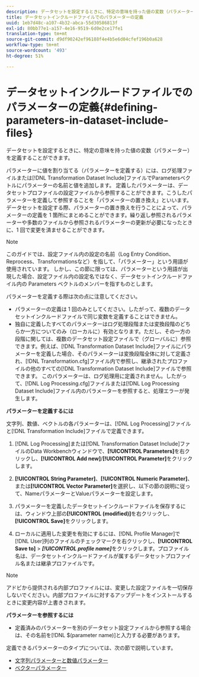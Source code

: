 ```yaml
---
description: データセットを設定するときに、特定の意味を持った値の変数（パラメーター）を定義することができます。
title: データセットインクルードファイルでのパラメーターの定義
uuid: 1eb7d48c-a107-4b32-abca-55d30586813f
exl-id: 80bb77e1-a157-4e16-9519-6d0e2ce17fe1
translation-type: tm+mt
source-git-commit: d9df90242ef96188f4e4b5e6d04cfef196b0a628
workflow-type: tm+mt
source-wordcount: '493'
ht-degree: 51%

---
```


# データセットインクルードファイルでのパラメーターの定義{#defining-parameters-in-dataset-include-files}

データセットを設定するときに、特定の意味を持った値の変数（パラメーター）を定義することができます。

パラメーターに値を割り当てる（パラメーターを定義する）には、ログ処理ファイルまたは[!DNL Transformation Dataset Include]ファイルでParametersベクトルにパラメーターの名前と値を追加します。 定義したパラメーターは、データセットプロファイルの設定ファイルから参照することができます。こうしたパラメーターを定義して参照することを「パラメーターの置き換え」といいます。データセットを設定する際、パラメーターの置き換えを行うことによって、パラメーターの定義を 1 箇所にまとめることができます。繰り返し参照されるパラメーターや多数のファイルから参照されるパラメーターの更新が必要になったときに、1 回で変更を済ませることができます。

>[!NOTE]
>
>このガイドでは、設定ファイル内の設定の名前（Log Entry Condition、Reprocess、Transformationsなど）を指して、「パラメーター」という用語が使用されています。 しかし、この節に限っては、パラメーターという用語が出現した場合、設定ファイル内の設定名ではなく、データセットインクルードファイル内の Parameters ベクトルのメンバーを指すものとします。

パラメーターを定義する際は次の点に注意してください。

* パラメーターの定義は 1 回のみとしてください。したがって、複数のデータセットインクルードファイルで同じ変数を定義することはできません。
* 独自に定義したすべてのパラメーターはログ処理段階または変換段階のどちらか一方についてのみ（ローカルに）有効となります。ただし、その一方の段階に関しては、複数のデータセット設定ファイルで（グローバルに）参照できます。例えば、[!DNL Transformation Dataset Include]ファイルにパラメーターを定義した場合、そのパラメーターは変換段階全体に対して定義され、[!DNL Transformation.cfg]ファイル内で参照し、継承されたプロファイルの他のすべての[!DNL Transformation Dataset Include]ファイルで参照できます。 このパラメーターは、ログ処理用に定義されません。したがって、[!DNL Log Processing.cfg]ファイルまたは[!DNL Log Processing Dataset Include]ファイル内のパラメーターを参照すると、処理エラーが発生します。

**パラメーターを定義するには**

文字列、数値、ベクトルの各パラメーターは、[!DNL Log Processing]ファイルと[!DNL Transformation Include]ファイルで定義できます。

1. [!DNL Log Processing]または[!DNL Transformation Dataset Include]ファイルのData Workbenchウィンドウで、**[!UICONTROL Parameters]**&#x200B;を右クリックし、**[!UICONTROL Add new]**/**[!UICONTROL Parameter]**&#x200B;をクリックします。

1. **[!UICONTROL String Parameter]**、**[!UICONTROL Numeric Parameter]**、または&#x200B;**[!UICONTROL Vector Parameter]**&#x200B;を選択し、以下の節の説明に従って、NameパラメーターとValueパラメーターを設定します。

1. パラメーターを定義したデータセットインクルードファイルを保存するには、ウィンドウ上部の&#x200B;**[!UICONTROL (modified)]**&#x200B;を右クリックし、**[!UICONTROL Save]**&#x200B;をクリックします。

1. ローカルに適用した変更を有効にするには、[!DNL Profile Manager]で[!DNL User]列のファイルのチェックマークを右クリックし、**[!UICONTROL Save to]** > ***[!UICONTROL profile name]***&#x200B;をクリックします。プロファイル名は、データセットインクルードファイルが属するデータセットプロファイル名または継承プロファイルです。

>[!NOTE]
>
>アドビから提供される内部プロファイルには、変更した設定ファイルを一切保存しないでください。内部プロファイルに対するアップデートをインストールするときに変更内容が上書きされます。

**パラメーターを参照するには**

* 定義済みのパラメーターを別のデータセット設定ファイルから参照する場合は、その名前を[!DNL $(parameter name)]と入力する必要があります。

定義できるパラメーターのタイプについては、次の節で説明しています。

* [文字列パラメーターと数値パラメーター](../../../../home/c-dataset-const-proc/c-dataset-inc-files/c-def-param-dataset-inc-files/c-string-num-param.md#concept-14f391ce107c4a3dad827ec7967f1080)
* [ベクターパラメーター](../../../../home/c-dataset-const-proc/c-dataset-inc-files/c-def-param-dataset-inc-files/c-vector-param.md#concept-adb42a5474e245a9996d0aa8d5d522d0)
